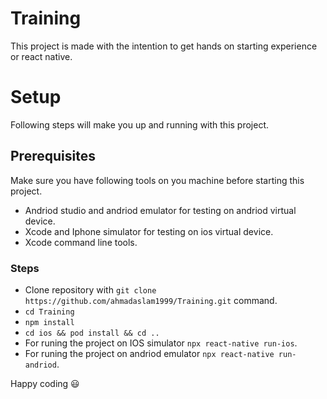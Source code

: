 # Training
This project is made with the intention to get hands on starting experience or react native.

# Setup

Following steps will make you up and running with this project.

## Prerequisites

Make sure you have following tools on you machine before starting this project.
- Andriod studio and andriod emulator for testing on andriod virtual device.
- Xcode and Iphone simulator for testing on ios virtual device.
- Xcode command line tools.

### Steps

- Clone repository with `git clone https://github.com/ahmadaslam1999/Training.git` command.
- `cd Training`
- `npm install`
- `cd ios && pod install && cd ..`
- For runing the project on IOS simulator `npx react-native run-ios`.
- For runing the project on andriod emulator `npx react-native run-andriod`.

Happy coding :smiley:
